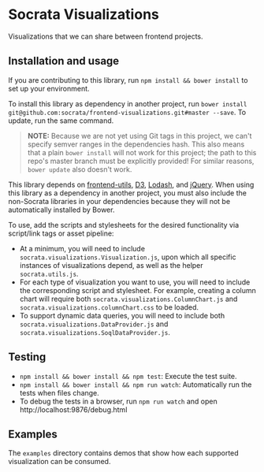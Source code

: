 # Socrata Visualizations

Visualizations that we can share between frontend projects.

## Installation and usage

If you are contributing to this library, run `npm install && bower install` to set up your environment.

To install this library as dependency in another project, run `bower install git@github.com:socrata/frontend-visualizations.git#master --save`. To update, run the same command.

> **NOTE:** Because we are not yet using Git tags in this project, we can't specify semver ranges in the dependencies hash. This also means that a plain `bower install` will not work for this project; the path to this repo's master branch must be explicitly provided! For similar reasons, `bower update` also doesn't work.

This library depends on [frontend-utils](https://github.com/socrata/frontend-utils), [D3](http://d3js.org), [Lodash](https://lodash.com), and [jQuery](https://jquery.com). When using this library as a dependency in another project, you must also include the non-Socrata libraries in your dependencies because they will not be automatically installed by Bower.

To use, add the scripts and stylesheets for the desired functionality via script/link tags or asset pipeline:

* At a minimum, you will need to include `socrata.visualizations.Visualization.js`, upon which all specific instances of visualizations depend, as well as the helper `socrata.utils.js`.
* For each type of visualization you want to use, you will need to include the corresponding script and stylesheet. For example, creating a column chart will require both `socrata.visualizations.ColumnChart.js` and `socrata.visualizations.columnChart.css` to be loaded.
* To support dynamic data queries, you will need to include both `socrata.visualizations.DataProvider.js` and `socrata.visualizations.SoqlDataProvider.js`.

## Testing

* `npm install && bower install && npm test`: Execute the test suite.
* `npm install && bower install && npm run watch`: Automatically run the tests when files change.
* To debug the tests in a browser, run `npm run watch` and open http://localhost:9876/debug.html

## Examples

The `examples` directory contains demos that show how each supported visualization can be consumed.
